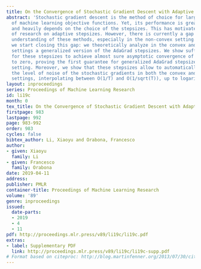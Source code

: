 ```yaml
---
title: On the Convergence of Stochastic Gradient Descent with Adaptive Stepsizes
abstract: 'Stochastic gradient descent is the method of choice for large scale optimization
  of machine learning objective functions. Yet, its performance is greatly variable
  and heavily depends on the choice of the stepsizes. This has motivated a large body
  of research on adaptive stepsizes. However, there is currently a gap in our theoretical
  understanding of these methods, especially in the non-convex setting. In this paper,
  we start closing this gap: we theoretically analyze in the convex and non-convex
  settings a generalized version of the AdaGrad stepsizes. We show sufficient conditions
  for these stepsizes to achieve almost sure asymptotic convergence of the gradients
  to zero, proving the first guarantee for generalized AdaGrad stepsizes in the non-convex
  setting. Moreover, we show that these stepsizes allow to automatically adapt to
  the level of noise of the stochastic gradients in both the convex and non-convex
  settings, interpolating between O(1/T) and O(1/sqrt(T)), up to logarithmic terms.'
layout: inproceedings
series: Proceedings of Machine Learning Research
id: li19c
month: 0
tex_title: On the Convergence of Stochastic Gradient Descent with Adaptive Stepsizes
firstpage: 983
lastpage: 992
page: 983-992
order: 983
cycles: false
bibtex_author: Li, Xiaoyu and Orabona, Francesco
author:
- given: Xiaoyu
  family: Li
- given: Francesco
  family: Orabona
date: 2019-04-11
address: 
publisher: PMLR
container-title: Proceedings of Machine Learning Research
volume: '89'
genre: inproceedings
issued:
  date-parts:
  - 2019
  - 4
  - 11
pdf: http://proceedings.mlr.press/v89/li19c/li19c.pdf
extras:
- label: Supplementary PDF
  link: http://proceedings.mlr.press/v89/li19c/li19c-supp.pdf
# Format based on citeproc: http://blog.martinfenner.org/2013/07/30/citeproc-yaml-for-bibliographies/
---
```


